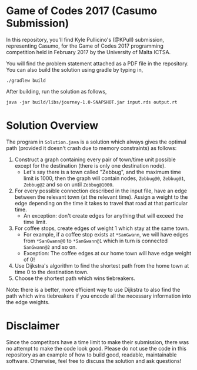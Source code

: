 # Game of Codes 2017 (Casumo Submission)

In this repository, you'll find Kyle Pullicino's (@KPull) submission, representing Casumo, for the
Game of Codes 2017 programming competition held in February 2017 by the University of Malta ICTSA.

You will find the problem statement attached as a PDF file in the repository. You can also build the
solution using gradle by typing in,

```
./gradlew build
```

After building, run the solution as follows,

```
java -jar build/libs/journey-1.0-SNAPSHOT.jar input.rds output.rt
```

# Solution Overview

The program in `Solution.java` is a solution which always gives the optimal path (provided it doesn't crash due to memory constraints) as
follows:

1. Construct a graph containing every pair of town/time unit possible except for the destination (there is only one destination node).
    * Let's say there is a town called "Zebbug", and the maximum time limit is 1000, then the graph will contain nodes, `Zebbug@0`, `Zebbug@1`,
      `Zebbug@2` and so on until `Zebbug@1000`.
2. For every possible connection described in the input file, have an edge between the relevant town (at the relevant time). Assign a weight
to the edge depending on the time it takes to travel that road at that particular time.
    * An exception: don't create edges for anything that will exceed the time limit.
3. For coffee stops, create edges of weight 1 which stay at the same town.
    * For example, if a coffee stop exists at `*SanGwann`, we will have edges from `*SanGwann@0` to `*SanGwann@1` which in turn is connected
    `SanGwann@2` and so on.
    * Exception: The coffee edges at our home town will have edge weight of 0!
4. Use Dijkstra's algorithm to find the shortest path from the home town at time 0 to the destination town.
5. Choose the shortest path which wins tiebreakers.

Note: there is a better, more efficient way to use Dijkstra to also find the path which wins tiebreakers if you encode all the necessary information
into the edge weights.

# Disclaimer

Since the competitors have a time limit to make their submission, there was no attempt to make the code look good. Please do not use the code
in this repository as an example of how to build good, readable, maintainable software. Otherwise, feel free to discuss the solution and ask
questions!